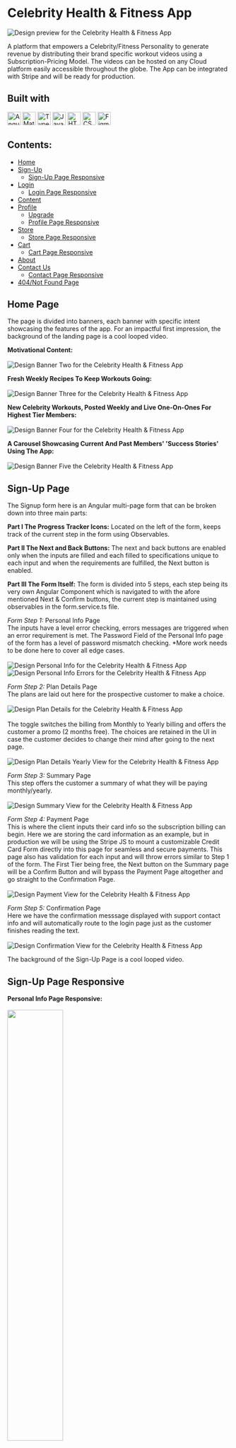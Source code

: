 # Celebrity Health & Fitness App
![Design preview for the Celebrity Health & Fitness App](celebrityFitnessProject/Design/Screenshots/Home/BannerOne.jpg)

A platform that empowers a Celebrity/Fitness Personality to generate revenue by distributing their brand specific workout videos using a Subscription-Pricing Model. The videos can be hosted on any Cloud platform easily accessible throughout the globe. The App can be integrated with Stripe and will be ready for production. 

## Built with
<img src="https://img.shields.io/badge/Angular-DD0031?style=for-the-badge&logo=angular&logoColor=white" alt="Angular icon" height="30" /> <img src="https://img.shields.io/badge/Material--UI-0081CB?style=for-the-badge&logo=material-ui&logoColor=white" alt="Material UI icon" height="30" /> <img src="https://img.shields.io/badge/TypeScript-007ACC?style=for-the-badge&logo=typescript&logoColor=white" alt="TypeScript icon" height="30" /> <img src="https://img.shields.io/badge/JavaScript-323330?style=for-the-badge&logo=javascript&logoColor=F7DF1E" alt="JavaScript icon" height="30" /> <img src="https://img.shields.io/badge/HTML5-E34F26?style=for-the-badge&logo=html5&logoColor=white" alt="HTML icon" height="30" /> <img src="https://img.shields.io/badge/CSS3-1572B6?style=for-the-badge&logo=css3&logoColor=white" alt="CSS icon" height="30" /> <img src="https://img.shields.io/badge/Figma-F24E1E?style=for-the-badge&logo=figma&logoColor=white" alt="Figma icon" height="30" />

## Contents:
   - [Home](#Home-Page)
   - [Sign-Up](#Sign-Up-Page)
     - [Sign-Up Page Responsive](#Sign-Up-Page-Responsive)
   - [Login](#Login-Page)
     - [Login Page Responsive](#Login-Page-Responsive)
   - [Content](#Content-Page)
   - [Profile](#Profile-Page)
     - [Upgrade](#Upgrade-Page)
     - [Profile Page Responsive](#Profile-Page-Responsive)
   - [Store](#Store-Page)
     - [Store Page Responsive](#Store-Page-Responsive)
   - [Cart](#Cart-Page)
     - [Cart Page Responsive](#Cart-Page-Responsive)
   - [About](#About-Page)
   - [Contact Us](#Contact-Us-Page)
     - [Contact Page Responsive](#Contact-Page-Responsive)
   - [404/Not Found Page](#Not-Found-Page)

## Home Page

The page is divided into banners, each banner with specific intent showcasing the features of the app. For an impactful first impression, the background of the landing page is a cool looped video.

**Motivational Content:**
<br/>
<br/>
![Design Banner Two for the Celebrity Health & Fitness App](celebrityFitnessProject/Design/Screenshots/Home/BannerTwo.jpg)

**Fresh Weekly Recipes To Keep Workouts Going:**
<br/>
<br/>
![Design Banner Three for the Celebrity Health & Fitness App](celebrityFitnessProject/Design/Screenshots/Home/BannerThree.jpg)

**New Celebrity Workouts, Posted Weekly and Live One-On-Ones For Highest Tier Members:**
<br/>
<br/>
![Design Banner Four for the Celebrity Health & Fitness App](celebrityFitnessProject/Design/Screenshots/Home/BannerFour.jpg)

**A Carousel Showcasing Current And Past Members' 'Success Stories' Using The App:**
<br/>
<br/>
![Design Banner Five the Celebrity Health & Fitness App](celebrityFitnessProject/Design/Screenshots/Home/BannerFive.jpg)

## Sign-Up Page
The Signup form here is an Angular multi-page form that can be broken down into three main parts:

**Part I The Progress Tracker Icons:**
Located on the left of the form, keeps track of the current step in the form using Observables.

**Part II The Next and Back Buttons:**
The next and back buttons are enabled only when the inputs are filled and each filled to specifications unique to each input and when the requirements are fulfilled, the Next button is enabled. 

**Part III The Form Itself:**
The form is divided into 5 steps, each step being its very own Angular Component which is navigated to with the afore mentioned Next & Confirm buttons, the current step is maintained using observables in the form.service.ts file.

_Form Step 1:_ Personal Info Page
<br/>
The inputs have a level error checking, errors messages are triggered when an error requirement is met. 
The Password Field of the Personal Info page of the form has a level of password mismatch checking. *More work needs to be done here to cover all edge cases.
<br/>
<br/>
![Design Personal Info for the Celebrity Health & Fitness App](celebrityFitnessProject/Design/Screenshots/Sign-Up/PersonalInfoPage.jpg)
<br/>
![Design Personal Info Errors for the Celebrity Health & Fitness App](celebrityFitnessProject/Design/Screenshots/Sign-Up/PersonalInfoPageErrors.jpg)
<br/>

_Form Step 2:_ Plan Details Page
<br/>
The plans are laid out here for the prospective customer to make a choice.
<br/>
<br/>
![Design Plan Details for the Celebrity Health & Fitness App](celebrityFitnessProject/Design/Screenshots/Sign-Up/PlanDetailsPage.jpg)
<br/>
<br/>
The toggle switches the billing from Monthly to Yearly billing and offers the customer a promo (2 months free). The choices are retained in the UI in case the customer decides to change their mind after going to the next page. 
<br/>
<br/>
![Design Plan Details Yearly View for the Celebrity Health & Fitness App](celebrityFitnessProject/Design/Screenshots/Sign-Up/PlanDetailsYearlyViewPage.jpg)
<br/>

_Form Step 3:_ Summary Page
<br/>
This step offers the customer a summary of what they will be paying monthly/yearly. 
<br/>
<br/>
![Design Summary View for the Celebrity Health & Fitness App](celebrityFitnessProject/Design/Screenshots/Sign-Up/SummaryPage.jpg)
<br/>

_Form Step 4:_ Payment Page
<br/>
This is where the client inputs their card info so the subscription billing can begin. Here we are storing the card information as an example, but in production we will be using the Stripe JS to mount a customizable Credit Card Form directly into this page for seamless and secure payments. This page also has validation for each input and will throw errors similar to Step 1 of the form. The First Tier being free, the Next button on the Summary page will be a Confirm Button and will bypass the Payment Page altogether and go straight to the Confirmation Page. 
<br/>
<br/>
![Design Payment View for the Celebrity Health & Fitness App](celebrityFitnessProject/Design/Screenshots/Sign-Up/PaymentPage.jpg)
<br/>

_Form Step 5:_ Confirmation Page
<br/>
Here we have the confirmation messsage displayed with support contact info and will automatically route to the login page just as the customer finishes reading the text. 
<br/>
<br/>
![Design Confirmation View for the Celebrity Health & Fitness App](celebrityFitnessProject/Design/Screenshots/Sign-Up/ConfirmationPage.jpg)

The background of the Sign-Up Page is a cool looped video. 

## Sign-Up Page Responsive

**Personal Info Page Responsive:**
<br/>
<br/>
<img src="celebrityFitnessProject/Design/Screenshots/Sign-Up/PersonalInfoResponsive.jpg" width=50% height=50%>

**Plan Details Page Responsive:**
<br/>
<br/>
<img src="celebrityFitnessProject/Design/Screenshots/Sign-Up/PlanDetailsResponsive.jpg" width=50% height=50%>

**Summary Page Responsive:**
<br/>
<br/>
<img src="celebrityFitnessProject/Design/Screenshots/Sign-Up/SummaryPageResponsive.jpg" width=50% height=50%>

**Payment Page Responsive:**
<br/>
<br/>
<img src="celebrityFitnessProject/Design/Screenshots/Sign-Up/PaymentPageResponsive.jpg" width=50% height=50%>

**Confirmation Page Responsive:**
<br/>
<br/>
<img src ="celebrityFitnessProject/Design/Screenshots/Sign-Up/ConfirmationPageResponsive.jpg" width=50% height=50%>

## Login Page
![Design Login for the Celebrity Health & Fitness App](celebrityFitnessProject/Design/Screenshots/LoginPage.jpg)

**Login Error:**
<br/>
<br/>
![Design Login Error for the Celebrity Health & Fitness App](celebrityFitnessProject/Design/Screenshots/LoginError.jpg)

## Login Page Responsive
Here the password is toggled to visible using an Angular directive. 
<br />
<br />
<img src="celebrityFitnessProject/Design/Screenshots/ShowOrHidePassword.jpg" width=50% height=50%>

## Content Page
The concept behind the content page is, it is all One page, and the view for each tier is contextually loaded, for one free tier and two paid tiers. Only the highest tier has access to the Monthly Live Workouts. There is a persistent fixed countdown timer ticking away reminding the lower tier members to upgrade. The workouts here are categorized by year of release, every video being released every week wihtin that year. 

**Free Tier View:**
<br/>
<br/>
The free tier only gets a weeks worth of workouts and the rest of the page is hidden behind a blurred out paywall, encouraging the customer to upgrade to get access to all the content from weeks and years past. 
<br/>
<br/>
![Design Free Tier for the Celebrity Health & Fitness App](celebrityFitnessProject/Design/Screenshots/Content/FreeTierView.jpg)

**Paywall:**
<br/>
<br/>
![Design Free Tier Paywall for the Celebrity Health & Fitness App](celebrityFitnessProject/Design/Screenshots/Content/FreeTierPaywallView.jpg)

![Design Free Tier Paywall Continued for the Celebrity Health & Fitness App](celebrityFitnessProject/Design/Screenshots/Content/FreeTierPaywallViewcontinued.jpg)

**Second Tier View:**
<br/>
<br/>
Fresh weekly recipes can be accesssed from the button under the Year. 

![Design Second Tier for the Celebrity Health & Fitness App](celebrityFitnessProject/Design/Screenshots/Content/TierTwoPaidTierView.jpg)

For tier two and three, the workouts can also be categorized by 'Workout Type' by flipping the toggle. 

![Design Workout by type Continued for the Celebrity Health & Fitness App](celebrityFitnessProject/Design/Screenshots/Content/WorkoutsByType.jpg)

![Design Workout by type Continued for the Celebrity Health & Fitness App](celebrityFitnessProject/Design/Screenshots/Content/WorkoutsByTypeContinued.jpg)

**Third Tier View:**
<br/>
<br/>

![Design Tier Three View for the Celebrity Health & Fitness App](celebrityFitnessProject/Design/Screenshots/Content/TierThreeView.jpg)

When the timer hits 00:00:00s, the Live Workout begins.

![Design Tier Three Live Video Continued for the Celebrity Health & Fitness App](celebrityFitnessProject/Design/Screenshots/Content/TierThreeLiveWorkoutView.jpg)

## Profile Page

The Profile Page reflects the tier the customer is in, in a bold, large font. Apart from the free tier, this functions as a personal "mantra". For example, Hi Shermon, You are MOTIVATED! Or for the third tier, Hi Shermon, You are ALL IN!

**Free Tier Profile View:**
<br/>
<br/>
![Design Free Tier Profile for the Celebrity Health & Fitness App](celebrityFitnessProject/Design/Screenshots/Profile/ProfilePageViewTierOne.jpg)

**Second Tier Profile View:**
<br/>
<br/>
![Design Second Tier Profile for the Celebrity Health & Fitness App](celebrityFitnessProject/Design/Screenshots/Profile/ProfilePageViewTierTwo.jpg)

**Third Tier Profile View:**
<br/>
<br/>
![Design Third Tier Profile for the Celebrity Health & Fitness App](celebrityFitnessProject/Design/Screenshots/Profile/ProfilePageViewTierThree.jpg)

**Edit Profile View:**
<br/>
<br/>
![Design Edit Profile for the Celebrity Health & Fitness App](celebrityFitnessProject/Design/Screenshots/Profile/EditProfileView.jpg)

**Change Picture View:**
<br/>
<br/>
![Design Change Picture for the Celebrity Health & Fitness App](celebrityFitnessProject/Design/Screenshots/Profile/ChangeProfilePictureView.jpg)

**Cancel/Delete Subscription View:**
<br/>
<br/>

This view comes with a message of warning to the customer as to what they are about to do. 
<br/>
<br/>
![Design Cancel Subscription for the Celebrity Health & Fitness App](celebrityFitnessProject/Design/Screenshots/Profile/CancelDeleteSubscriptionView.jpg)

## Profile Page Responsive

<img src="celebrityFitnessProject/Design/Screenshots/Profile/ProfilePageResponsive.jpg" width=50% height=50%>

## Upgrade Page

The customer can Upgrade their membership either using the Upgrade button within the Content/Workouts page or by using the Change button in the Profile Page. Here we reuse the same Multi-Page Sign-Up Form contextually, where we remove any unnecessary steps from the Form contextually, for the paid tiers we skip the Payment Page as we already have their card number on file but for the Free Tier we need to get the customers Card info and then proceed with the Upgrade. We use a different set of Progress Tracker Icons to cover only 2 steps for the Paid Tiers and 3 for the Free Tier (instead of the 5 from the Sign-Up Form). Downgrading can also be done through the same page and the content in the content page will change contextually. 

**Free Tier Upgrade:**
<br/>
<br/>
![Design Free Tier Upgrade for the Celebrity Health & Fitness App](celebrityFitnessProject/Design/Screenshots/Upgrade/FreeTierUpgradeView.jpg)

**Paid Tiers Upgrade:**
<br/>
<br/>
![Design Paid Tiers Upgrade for the Celebrity Health & Fitness App](celebrityFitnessProject/Design/Screenshots/Upgrade/PaidTierUpgradeView.jpg)

## Store Page

**All Products View:**
<br/>
<br/>
![Design All Products for the Celebrity Health & Fitness App](celebrityFitnessProject/Design/Screenshots/Store/AllProductsView.jpg)

**Specific Product Description:**
<br/>
<br/>
![Design Specific Product for the Celebrity Health & Fitness App](celebrityFitnessProject/Design/Screenshots/Store/SpecificProductView.jpg)

## Store Page Responsive

<img src ="celebrityFitnessProject/Design/Screenshots/Store/SpecificProductResponsive.jpg" height=50% width=50%>

## Cart Page

The cart in this project was designed to be stored in Local Storage. The original intent was to store the cart in the backend, this feature is currently [In-Development]. For the Paid Tiers, the Proceed To Checkout button is just Checkout and on cliking it, the purchase is completed with the Card number on file. For the free First Tier, the Proceed to Checkout takes the customer through the process of inputting their information into the Form and then completing their purchase. Again, we can mount a customizable Credit Card Form directly into this page for seamless and secure payments.

**Cart View:**
<br/>
<br/>
![Design Cart View for the Celebrity Health & Fitness App](celebrityFitnessProject/Design/Screenshots/Store/CartView.jpg)

**Empty Cart View:**
<br/>
<br/>
![Design Empty Cart View for the Celebrity Health & Fitness App](celebrityFitnessProject/Design/Screenshots/Store/CartEmptyView.jpg)

**Checkout For Paid Tiers Confirmation Message:**
<br/>
<br/>
![Design Checkout Free Tier for the Celebrity Health & Fitness App](celebrityFitnessProject/Design/Screenshots/Store/CheckoutPaidTiersView.jpg)

The First Tier being free, we need to take the customer through the checkout process where they input their payment info to complete the purchase. We reuse the same Multi-Page Sign-Up form contextually to remove unnecessary steps, with a different set of Progress Tracker Icons to cover only 2 steps (instead of the 5 from the Sign-Up Form). 

![Design Payment Free Tier Payment for the Celebrity Health & Fitness App](celebrityFitnessProject/Design/Screenshots/Store/CheckoutPageFreeTierView.jpg)

**Confirmation for First Tier Checkout:**
![Design Confirmation Free Tier for the Celebrity Health & Fitness App](celebrityFitnessProject/Design/Screenshots/Store/CheckoutFreeTierView.jpg)

## Cart Page Responsive
<img src ="celebrityFitnessProject/Design/Screenshots/Store/CartResponsive.jpg" width=50% height=50%>

**Checkout For Paid Tiers View:**
<br/>
<br/>
<img src ="celebrityFitnessProject/Design/Screenshots/Store/ChekoutPaidTiersResponsiveView.jpg" width=50% height=50%>

## About Page

The About page covers the most pertinent information about our Celebrity. 

![Design About Page for the Celebrity Health & Fitness App](celebrityFitnessProject/Design/Screenshots/About/AboutCelebrity.jpg)

## Contact Us Page

The Contact Us page provides the Customer or prospective customer with a Contact Form and a map to locate the Offices and Business Hours of the Celebrity and links to His/Her Social Media accounts. 

**Contact Form:**
<br/>
<br/>
![Design Contact Form for the Celebrity Health & Fitness App](celebrityFitnessProject/Design/Screenshots/Contact-Us/ContactForm.jpg)

**Contact Form Submitted:**
<br/>
<br/>
The Form will revert back to its original state in a set amount of time.
![Design Contact Page Form Submitted for the Celebrity Health & Fitness App](celebrityFitnessProject/Design/Screenshots/Contact-Us/ContactFormSend.jpg)

**Office Location and Social Media:**
<br/>
<br/>
![Design Offices and Social Media for the Celebrity Health & Fitness App](celebrityFitnessProject/Design/Screenshots/Contact-Us/MapandSocialInfo.jpg)

## Contact Page Responsive

<img src="celebrityFitnessProject/Design/Screenshots/Contact-Us/ContactFormResponsive.jpg" width=50% height=50%>

**Office Location and Social Media:**
<br/>
<br/>
<img src="celebrityFitnessProject/Design/Screenshots/Contact-Us/MapResponsive.png" width=50% height=50%>

<img src="celebrityFitnessProject/Design/Screenshots/Contact-Us/MapResponsiveContinued.png" width=50% height=50%>

## Not Found Page

**404 or Not Found Page:**

![Design Not Found for the Celebrity Health & Fitness App](celebrityFitnessProject/Design/Screenshots/NotFound.jpg)


## Future Development:
- [In-Progress] Store the cart in the backend, so if the user doesn't checkout and logs out and logs back in their cart is still intact with all the items they added. 
- Complete Search functionlity, to be able to search for specific videos and do a site-wide search for items in the store.
- Check for all edge cases in the Password Missmatch check in the Sign-Up Form.


# Backend
The Backend for Celebrity Health & Fitness App was developed using MVC based Node.js and Express.js, utilizing Sequalize. With a RESTful API that can scale based on demands reliably; with MySQL as the database.

## Backend: https://github.com/goodonone/celebrity-health-fitness-video-subscription-backend-nodejs
